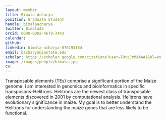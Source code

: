 ```yaml
---
layout: member
title: Bimala Acharya
position: Graduate Student
handle: bimalaacharya
twitter: Bimala25
orcid: 0000-0002-4679-3443
calendar: 
github: 
linkedin: bimala-acharya-076193184
email: bacharya@iastate.edu
scholar: https://scholar.google.com/citations?user=T8tcJmMAAAAJ&hl=en
image: /images/people/bimala.jpg
cv: 
---
```

Transposable elements (TEs) comprise a significant portion of the Maize genome. I am interested in genomics and bioinformatics in specific transposons-Helitrons. Helitrons are the newest class of transposable elements discovered in 2001 by computational analysis. Helitrons have evolutionary significance in maize. My goal is to better understand the Helitrons for understanding the maize genes that are less likely to be functional.
